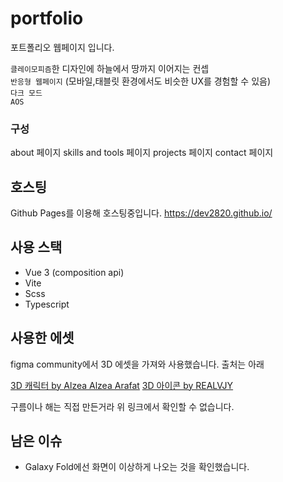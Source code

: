 # portfolio

포트폴리오 웹페이지 입니다.  

`클레이모피즘`한 디자인에 하늘에서 땅까지 이어지는 컨셉  
`반응형 웹페이지` (모바일,태블릿 환경에서도 비슷한 UX를 경험할 수 있음)  
`다크 모드`  
`AOS`  

### 구성
about 페이지
skills and tools 페이지
projects 페이지
contact 페이지

## 호스팅
Github Pages를 이용해 호스팅중입니다.
https://dev2820.github.io/

## 사용 스택
- Vue 3 (composition api)
- Vite
- Scss
- Typescript

## 사용한 에셋

figma community에서 3D 에셋을 가져와 사용했습니다. 출처는 아래

[3D 캐릭터 by Alzea Alzea Arafat](https://www.figma.com/community/file/890095002328610853/SALY---3D-Illustration-Pack)
[3D 아이콘 by REALVJY](https://www.figma.com/community/file/1030350068466019692/3dicons---Open-source-3D-icon-library)

구름이나 해는 직접 만든거라 위 링크에서 확인할 수 없습니다.

## 남은 이슈
- Galaxy Fold에선 화면이 이상하게 나오는 것을 확인했습니다.

